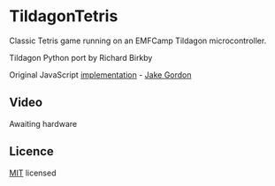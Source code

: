 TildagonTetris
==============

Classic Tetris game running on an EMFCamp Tildagon microcontroller.

Tildagon Python port by Richard Birkby

Original JavaScript [implementation](https://github.com/jakesgordon/javascript-tetris) - [Jake Gordon](https://twitter.com/jakesgordon)

Video
-----

Awaiting hardware


Licence
-------

[MIT](http://en.wikipedia.org/wiki/MIT_License) licensed
